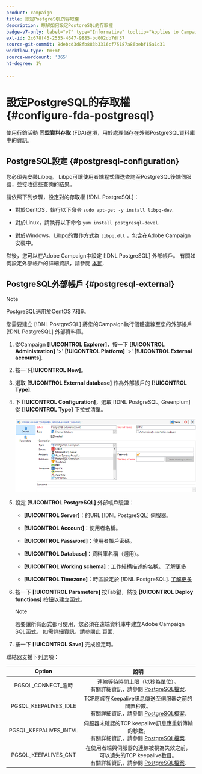 ```yaml
---
product: campaign
title: 設定PostgreSQL的存取權
description: 瞭解如何設定PostgreSQL的存取權
badge-v7-only: label="v7" type="Informative" tooltip="Applies to Campaign Classic v7 only"
exl-id: 2c678f45-2555-4647-9885-bd002db7df37
source-git-commit: 8debcd3d8fb883b3316cf75187a86bebf15a1d31
workflow-type: tm+mt
source-wordcount: '365'
ht-degree: 1%

---
```


# 設定PostgreSQL的存取權 {#configure-fda-postgresql}



使用行銷活動 **同盟資料存取** (FDA)選項，用於處理儲存在外部PostgreSQL資料庫中的資訊。

## PostgreSQL設定 {#postgresql-configuration}

您必須先安裝Libpq。 Libpq可讓使用者端程式傳送查詢至PostgreSQL後端伺服器，並接收這些查詢的結果。

請依照下列步驟，設定對的存取權 [!DNL PostgreSQL]：

* 對於CentOS，執行以下命令 `sudo apt-get -y install libpq-dev`.

* 對於Linux，請執行以下命令 `yum install postgresql-devel`.

* 對於Windows，Libpq的實作方式為 `libpq.dll` ，包含在Adobe Campaign安裝中。

然後，您可以在Adobe Campaign中設定 [!DNL PostgreSQL] 外部帳戶。 有關如何設定外部帳戶的詳細資訊，請參閱 [本節](#postgresql-external).

## PostgreSQL外部帳戶 {#postgresql-external}

>[!NOTE]
>
> PostgreSQL適用於CentOS 7和6。

您需要建立 [!DNL PostgreSQL] 將您的Campaign執行個體連線至您的外部帳戶 [!DNL PostgreSQL] 外部資料庫。

1. 從Campaign **[!UICONTROL Explorer]**，按一下 **[!UICONTROL Administration]** &#39;>&#39; **[!UICONTROL Platform]** &#39;>&#39; **[!UICONTROL External accounts]**.

1. 按一下&#x200B;**[!UICONTROL New]**。

1. 選取 **[!UICONTROL External database]** 作為外部帳戶的 **[!UICONTROL Type]**.

1. 下 **[!UICONTROL Configuration]**，選取 [!DNL PostgreSQL, Greenplum] 從 **[!UICONTROL Type]** 下拉式清單。

   ![](assets/postgresql_1.png)

1. 設定 **[!UICONTROL PostgreSQL]** 外部帳戶驗證：

   * **[!UICONTROL Server]**：的URL [!DNL PostgreSQL] 伺服器。

   * **[!UICONTROL Account]**：使用者名稱。

   * **[!UICONTROL Password]**：使用者帳戶密碼。

   * **[!UICONTROL Database]**：資料庫名稱（選用）。

   * **[!UICONTROL Working schema]**：工作結構描述的名稱。 [了解更多](https://www.postgresql.org/docs/current/ddl-schemas.html)

   * **[!UICONTROL Timezone]**：時區設定於 [!DNL PostgreSQL]. [了解更多](https://www.postgresql.org/docs/7.2/timezones.html)

1. 按一下 **[!UICONTROL Parameters]** 按Tab鍵，然後 **[!UICONTROL Deploy functions]** 按鈕以建立函式。

   >[!NOTE]
   >
   >若要讓所有函式都可使用，您必須在遠端資料庫中建立Adobe Campaign SQL函式。 如需詳細資訊，請參閱此 [頁面](../../configuration/using/adding-additional-sql-functions.md).

1. 按一下 **[!UICONTROL Save]** 完成設定時。

聯結器支援下列選項：

| Option | 說明 |
|:-:|:-:|
| PGSQL_CONNECT_逾時 | 連線等待時間上限（以秒為單位）。 <br>有關詳細資訊，請參閱 [PostgreSQL檔案](https://www.postgresql.org/docs/12/libpq-connect.html#LIBPQ-CONNECT-CONNECT-TIMEOUT). |
| PGSQL_KEEPALIVES_IDLE | TCP應該在Keepalive訊息傳送至伺服器之前的閒置秒數。 <br>有關詳細資訊，請參閱 [PostgreSQL檔案](https://www.postgresql.org/docs/12/libpq-connect.html#LIBPQ-KEEPALIVES-IDLE). |
| PGSQL_KEEPALIVES_INTVL | 伺服器未確認的TCP keepalive訊息應重新傳輸的秒數。  <br>有關詳細資訊，請參閱 [PostgreSQL檔案](https://www.postgresql.org/docs/12/libpq-connect.html#LIBPQ-KEEPALIVES-INTERVAL). |
| PGSQL_KEEPALIVES_CNT | 在使用者端與伺服器的連線被視為失效之前，可以遺失的TCP keepalive數目。 <br>有關詳細資訊，請參閱 [PostgreSQL檔案](https://www.postgresql.org/docs/12/libpq-connect.html#LIBPQ-KEEPALIVES-COUNT). |

